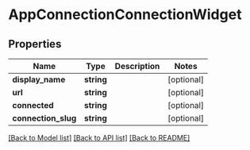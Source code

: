 # AppConnectionConnectionWidget

## Properties
Name | Type | Description | Notes
------------ | ------------- | ------------- | -------------
**display_name** | **string** |  | [optional] 
**url** | **string** |  | [optional] 
**connected** | **string** |  | [optional] 
**connection_slug** | **string** |  | [optional] 

[[Back to Model list]](../../README.md#documentation-for-models) [[Back to API list]](../../README.md#documentation-for-api-endpoints) [[Back to README]](../../README.md)

